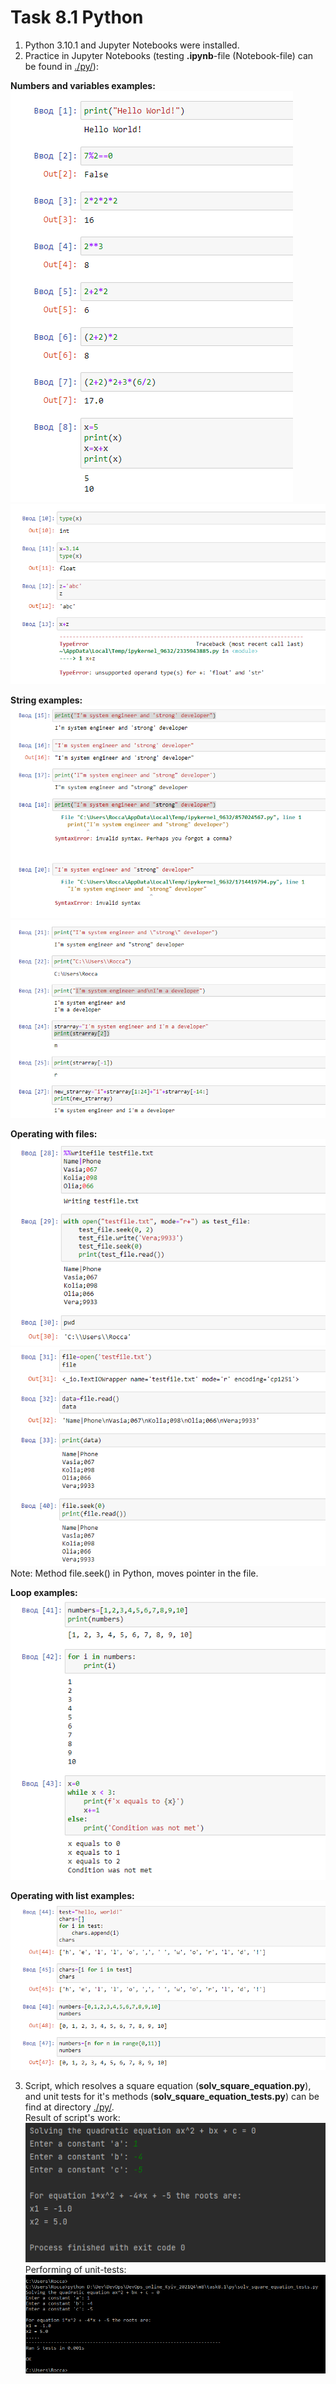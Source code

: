 # Task 8.1  Python

1. Python 3.10.1 and Jupyter Notebooks were installed.  
2. Practice in Jupyter Notebooks (testing **.ipynb**-file (Notebook-file) can be found in [./py/](./py/)):  

**Numbers and variables examples:**  
![Screen1](./task_images/Screenshot_1.png)  
![Screen2](./task_images/Screenshot_2.png)  

**String examples:**  
![Screen3](./task_images/Screenshot_3.png)  
![Screen4](./task_images/Screenshot_4.png)  

**Operating with files:**  
![Screen5](./task_images/Screenshot_5.png)  
![Screen6](./task_images/Screenshot_6.png)  
Note: Method file.seek() in Python, moves pointer in the file.  

**Loop examples:**  
![Screen7](./task_images/Screenshot_7.png)  

**Operating with list examples:**  
![Screen8](./task_images/Screenshot_8.png)  

3. Script, which resolves a square equation (**solv_square_equation.py**), and unit tests for it's methods (**solv_square_equation_tests.py**) can be find at directory [./py/](./py/).  
Result of script's work:  
![Screen9](./task_images/Screenshot_9.png)  
Performing of unit-tests:  
![Screen10](./task_images/Screenshot_10.png)  
